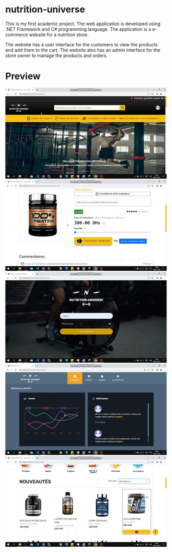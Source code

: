 # nutrition-universe

This is my first academic project. The web application is developed using .NET Framework and C# programming language. The application is a e-commerce website for a nutrition store. 

The website has a user interface for the customers to view the products and add them to the cart. The website also has an admin interface for the store owner to manage the products and orders. 

# Preview

![Home Page](NutritionUniverse/imgs/interfaces/home.jpeg)
![Product Page](NutritionUniverse/imgs/interfaces/product.jpeg)
![Login Page](NutritionUniverse/imgs/interfaces/login.jpeg)
![Admin Page](NutritionUniverse/imgs/interfaces/admin.jpeg)
![Catalog Page](NutritionUniverse/imgs/interfaces/catalog.jpeg)